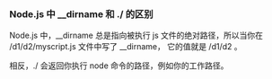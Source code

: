 ### Node.js 中 __dirname 和 ./ 的区别
Node.js 中，__dirname 总是指向被执行 js 文件的绝对路径，所以当你在 /d1/d2/myscript.js 文件中写了 __dirname， 它的值就是 /d1/d2 。

相反，./ 会返回你执行 node 命令的路径，例如你的工作路径。